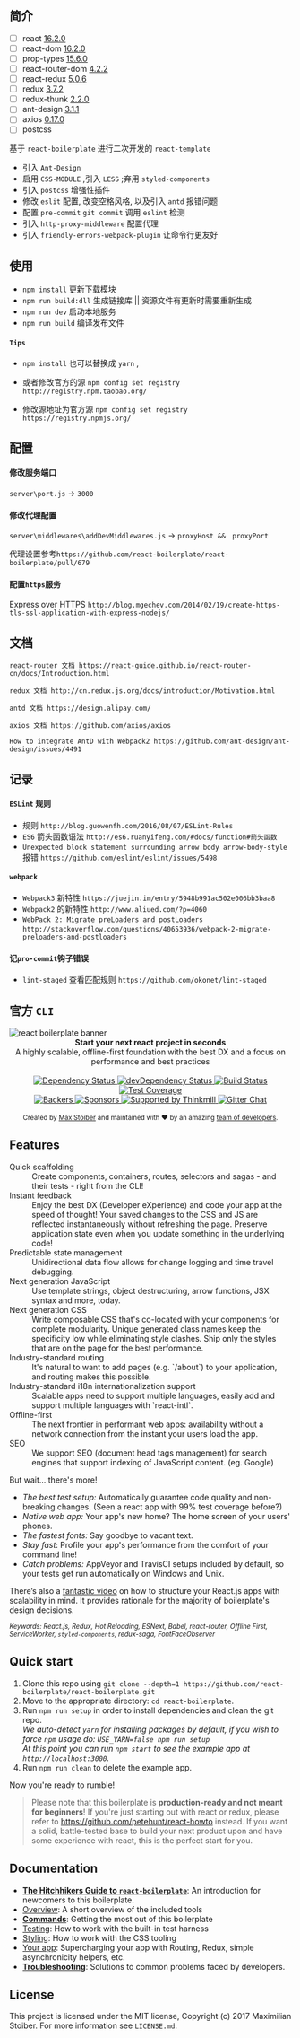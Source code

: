 ## 简介

- [ ] react [16.2.0]()
- [ ] react-dom [16.2.0]()
- [ ] prop-types [15.6.0]()
- [ ] react-router-dom [4.2.2]()
- [ ] react-redux [5.0.6]()
- [ ] redux [3.7.2]()
- [ ] redux-thunk [2.2.0]()
- [ ] ant-design [3.1.1]()
- [ ] axios [0.17.0]()
- [ ] postcss []()

基于 `react-boilerplate` 进行二次开发的 `react-template`
- 引入 `Ant-Design`
- 启用 `CSS-MODULE` ,引入 `LESS` ;弃用 `styled-components`
- 引入 `postcss` 增强性插件
- 修改 `eslit` 配置, 改变空格风格, 以及引入 `antd` 报错问题
- 配置 `pre-commit` `git commit` 调用 `eslint` 检测
- 引入 `http-proxy-middleware` 配置代理
- 引入 `friendly-errors-webpack-plugin` 让命令行更友好

## 使用

- `npm install` 更新下载模块
- `npm run build:dll` 生成链接库 || 资源文件有更新时需要重新生成
- `npm run dev` 启动本地服务
- `npm run build` 编译发布文件

#### `Tips`

- `npm install` 也可以替换成 `yarn` ,

- 或者修改官方的源 `npm config set registry http://registry.npm.taobao.org/`

- 修改源地址为官方源 `npm config set registry https://registry.npmjs.org/`


## 配置

#### 修改服务端口   

`server\port.js` -> `3000`

#### 修改代理配置

`server\middlewares\addDevMiddlewares.js` -> `proxyHost &&　proxyPort`

代理设置参考`https://github.com/react-boilerplate/react-boilerplate/pull/679`

#### 配置`https`服务

Express over HTTPS `http://blog.mgechev.com/2014/02/19/create-https-tls-ssl-application-with-express-nodejs/`

## 文档

`react-router 文档 https://react-guide.github.io/react-router-cn/docs/Introduction.html`

`redux 文档 http://cn.redux.js.org/docs/introduction/Motivation.html`

`antd 文档 https://design.alipay.com/`

`axios 文档 https://github.com/axios/axios`

`How to integrate AntD with Webpack2 https://github.com/ant-design/ant-design/issues/4491`

## 记录

#### `ESLint` 规则

- 规则 `http://blog.guowenfh.com/2016/08/07/ESLint-Rules`
- `ES6` 箭头函数语法 `http://es6.ruanyifeng.com/#docs/function#箭头函数`
- `Unexpected block statement surrounding arrow body arrow-body-style` 报错 `https://github.com/eslint/eslint/issues/5498`

#### `webpack`
- `Webpack3` 新特性 `https://juejin.im/entry/5948b991ac502e006bb3baa8`
- `Webpack2` 的新特性 `http://www.aliued.com/?p=4060`
- `WebPack 2: Migrate preLoaders and postLoaders`  `http://stackoverflow.com/questions/40653936/webpack-2-migrate-preloaders-and-postloaders`

#### 记`pro-commit`钩子错误

- `lint-staged` 查看匹配规则 `https://github.com/okonet/lint-staged`

## 官方 `CLI`

<img src="https://raw.githubusercontent.com/react-boilerplate/react-boilerplate-brand/master/assets/banner-metal-optimized.jpg" alt="react boilerplate banner" align="center" />

<br />

<div align="center"><strong>Start your next react project in seconds</strong></div>
<div align="center">A highly scalable, offline-first foundation with the best DX and a focus on performance and best practices</div>

<br />

<div align="center">
  <!-- Dependency Status -->
  <a href="https://david-dm.org/react-boilerplate/react-boilerplate">
    <img src="https://david-dm.org/react-boilerplate/react-boilerplate.svg" alt="Dependency Status" />
  </a>
  <!-- devDependency Status -->
  <a href="https://david-dm.org/react-boilerplate/react-boilerplate#info=devDependencies">
    <img src="https://david-dm.org/react-boilerplate/react-boilerplate/dev-status.svg" alt="devDependency Status" />
  </a>
  <!-- Build Status -->
  <a href="https://travis-ci.org/react-boilerplate/react-boilerplate">
    <img src="https://travis-ci.org/react-boilerplate/react-boilerplate.svg" alt="Build Status" />
  </a>
  <!-- Test Coverage -->
  <a href="https://coveralls.io/r/react-boilerplate/react-boilerplate">
    <img src="https://coveralls.io/repos/github/react-boilerplate/react-boilerplate/badge.svg" alt="Test Coverage" />
  </a>
</div>
<div align="center">
    <!-- Backers -->
  <a href="#backers">
    <img src="https://opencollective.com/react-boilerplate/backers/badge.svg" alt="Backers" />
  </a>
      <!-- Sponsors -->
  <a href="#sponsors">
    <img src="https://opencollective.com/react-boilerplate/sponsors/badge.svg" alt="Sponsors" />
  </a>
  <a href="http://thinkmill.com.au/?utm_source=github&utm_medium=badge&utm_campaign=react-boilerplate">
    <img alt="Supported by Thinkmill" src="https://thinkmill.github.io/badge/heart.svg" />
  </a>
  <!-- Gitter -->
  <a href="https://gitter.im/mxstbr/react-boilerplate">
    <img src="https://camo.githubusercontent.com/54dc79dc7da6b76b17bc8013342da9b4266d993c/68747470733a2f2f6261646765732e6769747465722e696d2f6d78737462722f72656163742d626f696c6572706c6174652e737667" alt="Gitter Chat" />
  </a>
</div>

<br />

<div align="center">
  <sub>Created by <a href="https://twitter.com/mxstbr">Max Stoiber</a> and maintained with ❤️ by an amazing <a href="https://github.com/orgs/react-boilerplate/teams/core">team of developers</a>.</sub>
</div>

## Features

<dl>
  <dt>Quick scaffolding</dt>
  <dd>Create components, containers, routes, selectors and sagas - and their tests - right from the CLI!</dd>

  <dt>Instant feedback</dt>
  <dd>Enjoy the best DX (Developer eXperience) and code your app at the speed of thought! Your saved changes to the CSS and JS are reflected instantaneously without refreshing the page. Preserve application state even when you update something in the underlying code!</dd>

  <dt>Predictable state management</dt>
  <dd>Unidirectional data flow allows for change logging and time travel debugging.</dd>

  <dt>Next generation JavaScript</dt>
  <dd>Use template strings, object destructuring, arrow functions, JSX syntax and more, today.</dd>

  <dt>Next generation CSS</dt>
  <dd>Write composable CSS that's co-located with your components for complete modularity. Unique generated class names keep the specificity low while eliminating style clashes. Ship only the styles that are on the page for the best performance.</dd>

  <dt>Industry-standard routing</dt>
  <dd>It's natural to want to add pages (e.g. `/about`) to your application, and routing makes this possible.</dd>

  <dt>Industry-standard i18n internationalization support</dt>
  <dd>Scalable apps need to support multiple languages, easily add and support multiple languages with `react-intl`.</dd>

  <dt>Offline-first</dt>
  <dd>The next frontier in performant web apps: availability without a network connection from the instant your users load the app.</dd>

  <dt>SEO</dt>
  <dd>We support SEO (document head tags management) for search engines that support indexing of JavaScript content. (eg. Google)</dd>
</dl>

But wait... there's more!

  - *The best test setup:* Automatically guarantee code quality and non-breaking
    changes. (Seen a react app with 99% test coverage before?)
  - *Native web app:* Your app's new home? The home screen of your users' phones.
  - *The fastest fonts:* Say goodbye to vacant text.
  - *Stay fast*: Profile your app's performance from the comfort of your command
    line!
  - *Catch problems:* AppVeyor and TravisCI setups included by default, so your
    tests get run automatically on Windows and Unix.

There’s also a <a href="https://vimeo.com/168648012">fantastic video</a> on how to structure your React.js apps with scalability in mind. It provides rationale for the majority of boilerplate's design decisions.

<sub><i>Keywords: React.js, Redux, Hot Reloading, ESNext, Babel, react-router, Offline First, ServiceWorker, `styled-components`, redux-saga, FontFaceObserver</i></sub>

## Quick start

1. Clone this repo using `git clone --depth=1 https://github.com/react-boilerplate/react-boilerplate.git`
2. Move to the appropriate directory: `cd react-boilerplate`.<br />
3. Run `npm run setup` in order to install dependencies and clean the git repo.<br />
   *We auto-detect `yarn` for installing packages by default, if you wish to force `npm` usage do: `USE_YARN=false npm run setup`*<br />
   *At this point you can run `npm start` to see the example app at `http://localhost:3000`.*
4. Run `npm run clean` to delete the example app.

Now you're ready to rumble!

> Please note that this boilerplate is **production-ready and not meant for beginners**! If you're just starting out with react or redux, please refer to https://github.com/petehunt/react-howto instead. If you want a solid, battle-tested base to build your next product upon and have some experience with react, this is the perfect start for you.

## Documentation

- [**The Hitchhikers Guide to `react-boilerplate`**](docs/general/introduction.md): An introduction for newcomers to this boilerplate.
- [Overview](docs/general): A short overview of the included tools
- [**Commands**](docs/general/commands.md): Getting the most out of this boilerplate
- [Testing](docs/testing): How to work with the built-in test harness
- [Styling](docs/css): How to work with the CSS tooling
- [Your app](docs/js): Supercharging your app with Routing, Redux, simple
  asynchronicity helpers, etc.
- [**Troubleshooting**](docs/general/gotchas.md): Solutions to common problems faced by developers.

## License

This project is licensed under the MIT license, Copyright (c) 2017 Maximilian
Stoiber. For more information see `LICENSE.md`.
